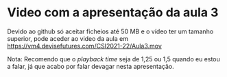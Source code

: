 # Video com a apresentação da aula 3


Devido ao github só aceitar ficheios até 50 MB e o vídeo ter um tamanho superior, pode aceder ao video da aula em <https://vm4.devisefutures.com/CSI2021-22/Aula3.mov>

Nota: Recomendo que o _playback time_ seja de 1,25 ou 1,5 quando eu estou a falar, já que acabo por falar devagar nesta apresentação.
